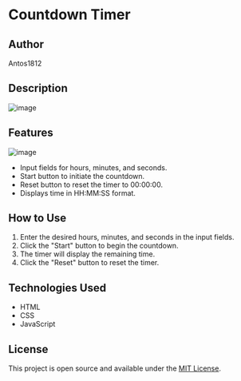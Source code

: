 # Countdown Timer

## Author
Antos1812

## Description

![image](https://github.com/user-attachments/assets/ceceaf95-2750-454b-b099-c5aa57f8b3e5)


## Features

![image](https://github.com/user-attachments/assets/caeecbc1-94b3-4c28-be40-3b8c9352c284)


- Input fields for hours, minutes, and seconds.
- Start button to initiate the countdown.
- Reset button to reset the timer to 00:00:00.
- Displays time in HH:MM:SS format.

## How to Use
1. Enter the desired hours, minutes, and seconds in the input fields.
2. Click the "Start" button to begin the countdown.
3. The timer will display the remaining time.
4. Click the "Reset" button to reset the timer.

## Technologies Used
- HTML
- CSS
- JavaScript

## License
This project is open source and available under the [MIT License](LICENSE).
